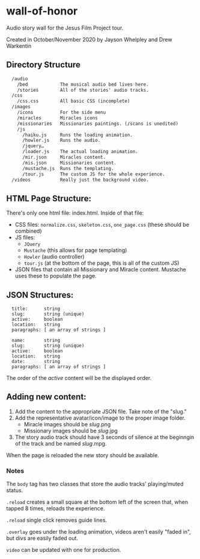 # wall-of-honor
Audio story wall for the Jesus Film Project tour.

Created in October/November 2020 by Jayson Whelpley and Drew Warkentin

## Directory Structure
```index.html      The only html file.
  /audio
    /bed            The musical audio bed lives here.
    /stories        All of the stories' audio tracks.
  /css
    /css.css        All basic CSS (incomplete)
  /images
    /icons          For the side menu
    /miracles       Miracles icons
    /missionaries   Missionaries paintings. (/scans is unedited)
    /js
      /haiku.js     Runs the loading animation.
      /howler.js    Runs the audio.
      /jquery…
      /loader.js    The actual loading animation.
      /mir.json     Miracles content.
      /mis.json     Missionaries content.
      /mustache.js  Runs the templating.
      /tour.js      The custom JS for the whole experience.
  /videos           Really just the background video.
```

## HTML Page Structure:
There's only one html file: index.html. Inside of that file:
* CSS files: `normalize.css`, `skeleton.css`, `one_page.css` (these should be combined)
* JS files:
  * `JQuery`
  * `Mustache` (this allows for page templating)
  * `Howler` (audio controller)
  * `tour.js` (at the bottom of the page, this is all of the custom JS)
* JSON files that contain all Missionary and Miracle content. Mustache uses these to populate the page.

## JSON Structures:
```miracles (mir.json)
  title:      string
  slug:       string (unique)
  active:     boolean
  location:   string
  paragraphs: [ an array of strings ]
```
```missionaries (mis.json)
  name:       string
  slug:       string (unique)
  active:     boolean
  location:   string
  date:       string
  paragraphs: [ an array of strings ]
```

The order of the *active* content will be the displayed order.

## Adding new content:
1. Add the content to the appropriate JSON file. Take note of the "slug."
1. Add the representative avatar/icon/image to the proper image folder.
    * Miracle images should be *slug*.png
    * Missionary images should be *slug*.jpg
1. The story audio track should have 3 seconds of silence at the beginngin of the track and be named *slug*.mpg.

When the page is reloaded the new story should be available.



### Notes
The `body` tag has two classes that store the audio tracks' playing/muted status.

`.reload` creates a small square at the bottom left of the screen that, when tapped 8 times, reloads the experience.

`.reload` single click removes guide lines.

`.overlay` goes under the loading animation, videos aren't easily "faded in", but divs are easily faded out.

`video` can be updated with one for production.
